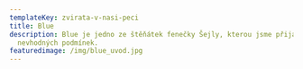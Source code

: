 ```yaml
---
templateKey: zvirata-v-nasi-peci
title: Blue
description: Blue je jedno ze štěňátek fenečky Šejly, kterou jsme přijali z
  nevhodných podmínek.
featuredimage: /img/blue_uvod.jpg
---
```

